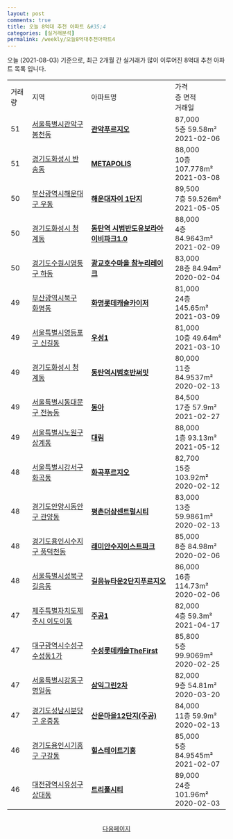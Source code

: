 ```yaml
---
layout: post
comments: true
title: 오늘 8억대 추천 아파트 &#35;4
categories: [실거래분석]
permalink: /weekly/오늘8억대추천아파트4
---
```


오늘 (2021-08-03) 기준으로, 최근 2개월 간 실거래가 많이 이루어진 8억대 추천 아파트 목록 입니다.

<table class="sortable">
  <tr>
    <td>거래량</td>
    <td>지역</td>
    <td>아파트명</td>
    <td>가격<br>층 면적<br>거래일</td>
  </tr>

  <tr class="item">
    <td>51</td>
    <td><a href="/apt/서울특별시관악구봉천동">서울특별시관악구 봉천동</a></td>
    <td style="font-weight: bold;"><a href="https://search.naver.com/search.naver?query=봉천동 관악푸르지오">관악푸르지오</a></td>
    <td>87,000<br>5층  59.58m²<br>2021-02-06</td>
  </tr>

  <tr class="item">
    <td>51</td>
    <td><a href="/apt/경기도화성시반송동">경기도화성시 반송동</a></td>
    <td style="font-weight: bold;"><a href="https://search.naver.com/search.naver?query=반송동 METAPOLIS">METAPOLIS</a></td>
    <td>88,000<br>10층  107.778m²<br>2021-03-08</td>
  </tr>

  <tr class="item">
    <td>50</td>
    <td><a href="/apt/부산광역시해운대구우동">부산광역시해운대구 우동</a></td>
    <td style="font-weight: bold;"><a href="https://search.naver.com/search.naver?query=우동 해운대자이 1단지">해운대자이 1단지</a></td>
    <td>89,500<br>7층  59.526m²<br>2021-05-05</td>
  </tr>

  <tr class="item">
    <td>50</td>
    <td><a href="/apt/경기도화성시청계동">경기도화성시 청계동</a></td>
    <td style="font-weight: bold;"><a href="https://search.naver.com/search.naver?query=청계동 동탄역 시범반도유보라아이비파크1.0">동탄역 시범반도유보라아이비파크1.0</a></td>
    <td>88,000<br>4층  84.9643m²<br>2021-02-09</td>
  </tr>

  <tr class="item">
    <td>50</td>
    <td><a href="/apt/경기도수원시영통구하동">경기도수원시영통구 하동</a></td>
    <td style="font-weight: bold;"><a href="https://search.naver.com/search.naver?query=하동 광교호수마을 참누리레이크">광교호수마을 참누리레이크</a></td>
    <td>83,000<br>28층  84.94m²<br>2020-02-04</td>
  </tr>

  <tr class="item">
    <td>49</td>
    <td><a href="/apt/부산광역시북구화명동">부산광역시북구 화명동</a></td>
    <td style="font-weight: bold;"><a href="https://search.naver.com/search.naver?query=화명동 화명롯데캐슬카이저">화명롯데캐슬카이저</a></td>
    <td>81,000<br>24층  145.65m²<br>2021-03-09</td>
  </tr>

  <tr class="item">
    <td>49</td>
    <td><a href="/apt/서울특별시영등포구신길동">서울특별시영등포구 신길동</a></td>
    <td style="font-weight: bold;"><a href="https://search.naver.com/search.naver?query=신길동 우성1">우성1</a></td>
    <td>81,000<br>10층  49.64m²<br>2021-03-10</td>
  </tr>

  <tr class="item">
    <td>49</td>
    <td><a href="/apt/경기도화성시청계동">경기도화성시 청계동</a></td>
    <td style="font-weight: bold;"><a href="https://search.naver.com/search.naver?query=청계동 동탄역시범호반써밋">동탄역시범호반써밋</a></td>
    <td>80,000<br>11층  84.9537m²<br>2020-02-13</td>
  </tr>

  <tr class="item">
    <td>49</td>
    <td><a href="/apt/서울특별시동대문구전농동">서울특별시동대문구 전농동</a></td>
    <td style="font-weight: bold;"><a href="https://search.naver.com/search.naver?query=전농동 동아">동아</a></td>
    <td>84,500<br>17층  57.9m²<br>2021-02-27</td>
  </tr>

  <tr class="item">
    <td>49</td>
    <td><a href="/apt/서울특별시노원구상계동">서울특별시노원구 상계동</a></td>
    <td style="font-weight: bold;"><a href="https://search.naver.com/search.naver?query=상계동 대림">대림</a></td>
    <td>88,000<br>1층  93.13m²<br>2021-05-12</td>
  </tr>

  <tr class="item">
    <td>48</td>
    <td><a href="/apt/서울특별시강서구화곡동">서울특별시강서구 화곡동</a></td>
    <td style="font-weight: bold;"><a href="https://search.naver.com/search.naver?query=화곡동 화곡푸르지오">화곡푸르지오</a></td>
    <td>82,700<br>15층  103.92m²<br>2020-02-12</td>
  </tr>

  <tr class="item">
    <td>48</td>
    <td><a href="/apt/경기도안양시동안구관양동">경기도안양시동안구 관양동</a></td>
    <td style="font-weight: bold;"><a href="https://search.naver.com/search.naver?query=관양동 평촌더샵센트럴시티">평촌더샵센트럴시티</a></td>
    <td>83,000<br>13층  59.9861m²<br>2020-02-13</td>
  </tr>

  <tr class="item">
    <td>48</td>
    <td><a href="/apt/경기도용인시수지구풍덕천동">경기도용인시수지구 풍덕천동</a></td>
    <td style="font-weight: bold;"><a href="https://search.naver.com/search.naver?query=풍덕천동 래미안수지이스트파크">래미안수지이스트파크</a></td>
    <td>85,000<br>8층  84.98m²<br>2020-02-06</td>
  </tr>

  <tr class="item">
    <td>48</td>
    <td><a href="/apt/서울특별시성북구길음동">서울특별시성북구 길음동</a></td>
    <td style="font-weight: bold;"><a href="https://search.naver.com/search.naver?query=길음동 길음뉴타운2단지푸르지오">길음뉴타운2단지푸르지오</a></td>
    <td>86,000<br>16층  114.73m²<br>2020-02-06</td>
  </tr>

  <tr class="item">
    <td>47</td>
    <td><a href="/apt/제주특별자치도제주시이도이동">제주특별자치도제주시 이도이동</a></td>
    <td style="font-weight: bold;"><a href="https://search.naver.com/search.naver?query=이도이동 주공1">주공1</a></td>
    <td>82,000<br>4층  59.3m²<br>2021-04-17</td>
  </tr>

  <tr class="item">
    <td>47</td>
    <td><a href="/apt/대구광역시수성구수성동1가">대구광역시수성구 수성동1가</a></td>
    <td style="font-weight: bold;"><a href="https://search.naver.com/search.naver?query=수성동1가 수성롯데캐슬TheFirst">수성롯데캐슬TheFirst</a></td>
    <td>85,800<br>5층  99.9069m²<br>2020-02-25</td>
  </tr>

  <tr class="item">
    <td>47</td>
    <td><a href="/apt/서울특별시강동구명일동">서울특별시강동구 명일동</a></td>
    <td style="font-weight: bold;"><a href="https://search.naver.com/search.naver?query=명일동 삼익그린2차">삼익그린2차</a></td>
    <td>82,000<br>9층  54.81m²<br>2020-03-20</td>
  </tr>

  <tr class="item">
    <td>47</td>
    <td><a href="/apt/경기도성남시분당구운중동">경기도성남시분당구 운중동</a></td>
    <td style="font-weight: bold;"><a href="https://search.naver.com/search.naver?query=운중동 산운마을12단지(주공)">산운마을12단지(주공)</a></td>
    <td>84,000<br>11층  59.9m²<br>2020-02-13</td>
  </tr>

  <tr class="item">
    <td>46</td>
    <td><a href="/apt/경기도용인시기흥구구갈동">경기도용인시기흥구 구갈동</a></td>
    <td style="font-weight: bold;"><a href="https://search.naver.com/search.naver?query=구갈동 힐스테이트기흥">힐스테이트기흥</a></td>
    <td>85,000<br>5층  84.9545m²<br>2021-02-07</td>
  </tr>

  <tr class="item">
    <td>46</td>
    <td><a href="/apt/대전광역시유성구상대동">대전광역시유성구 상대동</a></td>
    <td style="font-weight: bold;"><a href="https://search.naver.com/search.naver?query=상대동 트리풀시티">트리풀시티</a></td>
    <td>89,000<br>24층  101.96m²<br>2020-02-03</td>
  </tr>

</table>

<br>
<center><a href="/weekly/오늘8억대추천아파트5">다음페이지</a></center>
<br><br>
